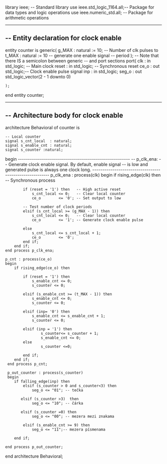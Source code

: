 library ieee;               -- Standard library
use ieee.std_logic_1164.all;-- Package for data types and logic operations
use ieee.numeric_std.all;   -- Package for arithmetic operations

------------------------------------------------------------
-- Entity declaration for clock enable
------------------------------------------------------------
entity counter is
    generic(
        g_MAX : natural := 10; -- Number of clk pulses to
        t_MAX : natural := 10  -- generate one enable signal
                             -- period
    );  -- Note that there IS a semicolon between generic 
        -- and port sections
    port(
        clk   : in  std_logic; -- Main clock
        reset : in  std_logic; -- Synchronous reset
        ce_o  : out std_logic;-- Clock enable pulse signal
        inp	  : in	std_logic;
        seg_o : out std_logic_vector(2 - 1 downto 0)
       
    );
end entity counter;

------------------------------------------------------------
-- Architecture body for clock enable
------------------------------------------------------------
architecture Behavioral of counter is

    -- Local counter
    signal s_cnt_local  : natural;
    signal s_enable_cnt : natural;
    signal s_counter :natural;
    

begin
    --------------------------------------------------------
    -- p_clk_ena:
    -- Generate clock enable signal. By default, enable signal
    -- is low and generated pulse is always one clock long.
    --------------------------------------------------------
    p_clk_ena : process(clk)
    begin
        if rising_edge(clk) then    -- Synchronous process

            if (reset = '1') then   -- High active reset
                s_cnt_local <= 0;   -- Clear local counter
                ce_o        <= '0'; -- Set output to low

            -- Test number of clock periods
            elsif (s_cnt_local >= (g_MAX - 1)) then
                s_cnt_local <= 0;   -- Clear local counter
                ce_o        <= '1'; -- Generate clock enable pulse

            else
                s_cnt_local <= s_cnt_local + 1;
                ce_o        <= '0';
            end if;
        end if;
    end process p_clk_ena;
    
    p_cnt : process(ce_o)
    begin
   		if rising_edge(ce_o) then
        	
            if (reset = '1') then
            	s_enable_cnt <= 0;
                s_counter <= 0;
                
            elsif (s_enable_cnt >= (t_MAX - 1)) then
            	s_enable_cnt <= 0;
                s_counter <= 0;
            
            elsif (inp= '0') then
            	s_enable_cnt <= s_enable_cnt + 1;
                s_counter <= 0;
                
            elsif (inp = '1') then
                    s_counter<= s_counter + 1;
                    s_enable_cnt <= 0;
            else 
            		s_counter <=0; 
           
            end if;
        end if;
	 end process p_cnt;

	 p_out_counter : process(s_counter)
     begin
        if falling_edge(inp) then
            elsif (s_counter > 0 and s_counter<3) then
                seg_o <= "01"; -- tečka
                
           elsif (s_counter >3)  then
                seg_o <= "10"; -- čárka
                
           elsif (s_counter =0) then
           		seg_o <= "00"; -- mezera mezi znakama
                
            elsif (s_enable_cnt >= 9) then
            	seg_o <= "11";-- mezera písmenama
                
        end if;
      
    end process p_out_counter;
     
    
     
end architecture Behavioral;
